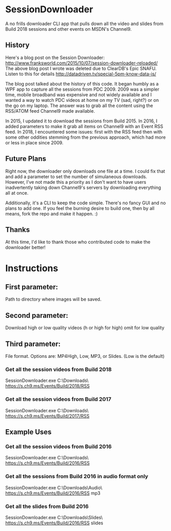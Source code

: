 # SessionDownloader

A no frills downloader CLI app that pulls down all the video and slides from Build 2018 sessions and other events on MSDN's Channel9.

## History
Here's a blog post on the Session Downloader: http://www.franksworld.com/2015/10/07/session-downloader-reloaded/
The above blog post I wrote was deleted due to ClearDB's Epic SNAFU. Listen to this for details http://datadriven.tv/special-5pm-know-data-is/ 

The blog post talked about the history of this code. It began humbly as a WPF app to capture all the sessions from PDC 2009. 2009 was a simpler time, mobile broadband was expensive and not widely available and I wanted a way to watch PDC videos at home on my TV (sad, right?) or on the go on my laptop. The answer was to grab all the content using the RSS/ATOM feed Channel9 made available.

In 2015, I updated it to download the sessions from Build 2015. In 2016, I added parameters to make it grab all items on Channel9 with an Event RSS feed. In 2018, I encountered some issues: first with the RSS feed then with some other oddities stemming from the previous approach, which had more or less in place since 2009. 

## Future Plans
Right now, the downloader only downloads one file at a time. I could fix that and add a parameter to set the number of simulaneous downloads. However, I've not made this a priority as I don't want to have users inadvertently taking down Channel9's servers by downloading everything all at once.

Additionally, it's a CLI to keep the code simple. There's no fancy GUI and no plans to add one. If you feel the burning desire to build one, then by all means, fork the repo and make it happen. :)

## Thanks
At this time, I'd like to thank those who contributed code to make the downloader better!



# Instructions

## First parameter: 
Path to directory where images will be saved.

## Second parameter: 
Download high or low quality videos (h or high for high) omit for low quality

## Third parameter: 
File format. Options are: MP4High, Low, MP3, or Slides. (Low is the default)

### Get all the session videos from Build 2018
SessionDownloader.exe C:\Downloads\ https://s.ch9.ms/Events/Build/2018/RSS


### Get all the session videos from Build 2017
SessionDownloader.exe C:\Downloads\ https://s.ch9.ms/Events/Build/2017/RSS
## Example Uses


### Get all the session videos from Build 2016
SessionDownloader.exe C:\Downloads\ https://s.ch9.ms/Events/Build/2016/RSS 

### Get all the sessions from Build 2016 in audio format only
SessionDownloader.exe C:\Downloads\Audio\ https://s.ch9.ms/Events/Build/2016/RSS mp3

### Get all the slides from Build 2016
SessionDownloader.exe C:\Downloads\Slides\ https://s.ch9.ms/Events/Build/2016/RSS slides



